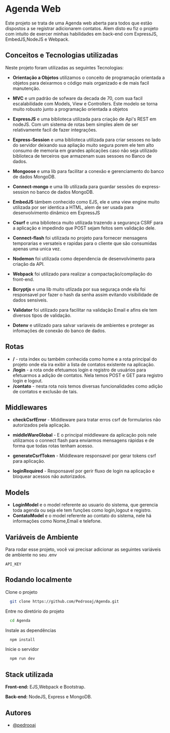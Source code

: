 
# Agenda Web
Este projeto se trata de uma Agenda web aberta para todos que estão dispostos a se registrar adicionarem contatos.
Alem disto eu fiz o projeto com intuito de exercer minhas habilidades em back-end com ExpressJS, EmbedJS,NodeJS e Webpack.



## Conceitos e Tecnologias utilizadas

Neste projeto foram utilizadas as seguintes Tecnologias:

- **Orientação a Objetos** utilizamos o conceito de programação orientada a objetos para deixarmos o código mais organizado e de mais facil manutenção.

- **MVC** e um padrão de sofware da decada de 70, com sua facil escalabilidade com Models, View e Controllers. Este modelo se torna muito robusto junto a programação orientada a objetos

- **ExpressJS** e uma biblioteca utilizada para criação de Api's REST em nodeJS. Com um sistema de rotas bem simples alem de ser relativamente facil de fazer integrações.
- **Express-Session** e uma biblioteca utilizada para criar sessoes no lado do servidor deixando sua apliação muito segura porem ele tem alto consumo de memoria em grandes aplicações caso não seja utilizado biblioteca de terceiros que armazenam suas sessoes no Banco de dados.
- **Mongoose** e uma lib para facilitar a conexão e gerenciamento do banco de dados MongoDB.
- **Connect-mongo** e uma lib utilizada para guardar sessões do express-session no banco de dados MongoDB.
- **EmbedJS** támbem conhecido como EJS, ele e uma view engine muito utilizada por ser identica a HTML, alem de ser usada para desenvolvimento dinâmico em ExpressJS
- **Csurf** e uma biblioteca muito utilizada trazendo a segurança CSRF para a aplicação e impedindo que POST sejam feitos sem validação dele.
- **Connect-flash** foi utilizada no projeto para fornecer mensagens temporarias e versateis e rapidas para o cliente que são consumidas apenas uma unica vez.
- **Nodemon** foi utilizada como dependencia de desenvolvimento para criação da API.
- **Webpack** foi utilizado para realizar a compactação/compilação do front-end.
- **Bcryptjs** e uma lib muito utlizada por sua seguraça onde ela foi responsavel por fazer o hash da senha assim evitando visibilidade de dados sensiveis.
- **Validator** foi utilizado para facilitar na validação Email e afins ele tem diversos tipos de validação.
- **Dotenv** e utilizado para salvar variaveis de ambientes e proteger as infomações de conexão do banco de dados.


## Rotas
- **/** - rota index ou também conhecida como home e a rota principal do projeto onde ela ira exibir a lista de contatos existente na aplicação.
- **/login** - a rota onde efetuamos login e registro de usuários para efetuarmos a adição de contatos. Nela temos POST e GET para registro login e logout.
- **/contato** - nesta rota nois temos diversas funcionalidades como adição de contatos e exclusão de tais.


## Middlewares
- **checkCsrfError** - Middleware para tratar erros csrf de formularios não autorizados pela aplicação.
- **middleWareGlobal** - E o principal middleware da aplicação pois nele utilizamos o connect flash para enviarmos mensagens rápidas e de forma que todas rotas tenham acesso.
- **generateCsrfToken** - Middleware responsavel por gerar tokens csrf para aplicação.

- **loginRequired** - Responsavel por gerir fluxo de login na aplicação e bloquear acessos não autorizados.


## Models
- **LoginModel** e o model referente ao usuario do sistema, que gerencia toda agenda ou seja ele tem funções como login,logout e registro.
- **ContatoModel** e o model referente ao contato do sistema, nele há informações como Nome,Email e telefone.

## Variáveis de Ambiente

Para rodar esse projeto, você vai precisar adicionar as seguintes variáveis de ambiente no seu .env

`API_KEY`



## Rodando localmente

Clone o projeto

```bash
  git clone https://github.com/Pedrooaj/Agenda.git
```

Entre no diretório do projeto

```bash
  cd Agenda
```

Instale as dependências

```bash
  npm install
```

Inicie o servidor

```bash
  npm run dev
```


## Stack utilizada

**Front-end:** EJS,Webpack e Bootstrap. 

**Back-end:** NodeJS, Express e MongoDB.


## Autores

- [@pedrooaj](https://www.github.com/pedrooaj)
